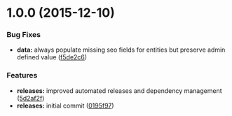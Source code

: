 <a name="1.0.0"></a>
# 1.0.0 (2015-12-10)


### Bug Fixes

* **data:** always populate missing seo fields for entities but preserve admin defined value ([f5de2c6](https://github.com/hypeJunction/Elgg-seo/commit/f5de2c6))

### Features

* **releases:** improved automated releases and dependency management ([5d2af2f](https://github.com/hypeJunction/Elgg-seo/commit/5d2af2f))
* **releases:** initial commit ([0195f97](https://github.com/hypeJunction/Elgg-seo/commit/0195f97))



